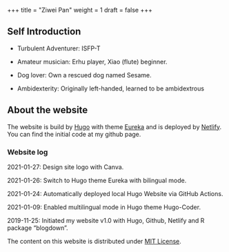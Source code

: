 +++
title = "Ziwei Pan"
weight = 1
draft = false
+++

## Self Introduction

- Turbulent Adventurer: ISFP-T
  
- Amateur musician: Erhu player, Xiao (flute) beginner.

- Dog lover: Own a rescued dog named Sesame.

- Ambidexterity: Originally left-handed, learned to be ambidextrous


## About the website

The website is build by [Hugo](https://gohugo.io/) with theme [Eureka](https://github.com/wangchucheng/hugo-eureka) and is deployed by [Netlify](https://www.netlify.com/). You can find the initial code at my github page.

### Website log

2021-01-27: Design site logo with Canva.

2021-01-26: Switch to Hugo theme Eureka with bilingual mode.

2021-01-24: Automatically deployed local Hugo Website via GitHub Actions.

2021-01-09: Enabled multilingual mode in Hugo theme Hugo-Coder.

2019-11-25: Initiated my website v1.0 with Hugo, Github, Netlify and R package “blogdown”.


The content on this website is distributed under [MIT License](https://opensource.org/licenses/MIT).
